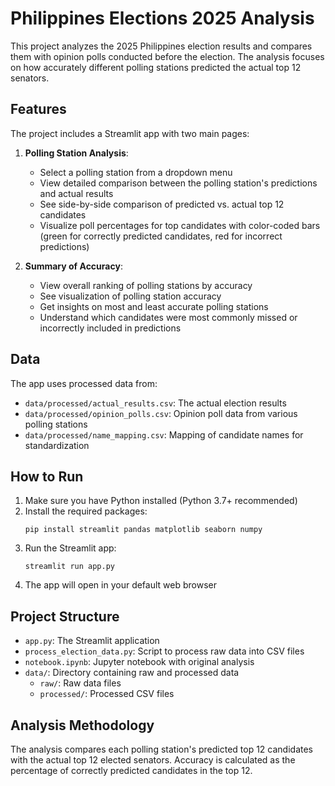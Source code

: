 # Philippines Elections 2025 Analysis

This project analyzes the 2025 Philippines election results and compares them with opinion polls conducted before the election. The analysis focuses on how accurately different polling stations predicted the actual top 12 senators.

## Features

The project includes a Streamlit app with two main pages:

1. **Polling Station Analysis**: 
   - Select a polling station from a dropdown menu
   - View detailed comparison between the polling station's predictions and actual results
   - See side-by-side comparison of predicted vs. actual top 12 candidates
   - Visualize poll percentages for top candidates with color-coded bars (green for correctly predicted candidates, red for incorrect predictions)

2. **Summary of Accuracy**:
   - View overall ranking of polling stations by accuracy
   - See visualization of polling station accuracy
   - Get insights on most and least accurate polling stations
   - Understand which candidates were most commonly missed or incorrectly included in predictions

## Data

The app uses processed data from:
- `data/processed/actual_results.csv`: The actual election results
- `data/processed/opinion_polls.csv`: Opinion poll data from various polling stations
- `data/processed/name_mapping.csv`: Mapping of candidate names for standardization

## How to Run

1. Make sure you have Python installed (Python 3.7+ recommended)
2. Install the required packages:
   ```
   pip install streamlit pandas matplotlib seaborn numpy
   ```
3. Run the Streamlit app:
   ```
   streamlit run app.py
   ```
4. The app will open in your default web browser

## Project Structure

- `app.py`: The Streamlit application
- `process_election_data.py`: Script to process raw data into CSV files
- `notebook.ipynb`: Jupyter notebook with original analysis
- `data/`: Directory containing raw and processed data
  - `raw/`: Raw data files
  - `processed/`: Processed CSV files

## Analysis Methodology

The analysis compares each polling station's predicted top 12 candidates with the actual top 12 elected senators. Accuracy is calculated as the percentage of correctly predicted candidates in the top 12.